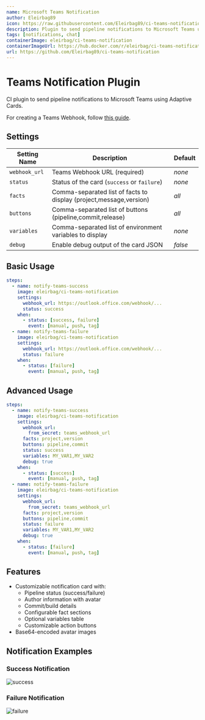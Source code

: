```yaml
---
name: Microsoft Teams Notification
author: Eleirbag89
icon: https://raw.githubusercontent.com/Eleirbag89/ci-teams-notification/refs/heads/main/assets/ms-teams-logo.png
description: Plugin to send pipeline notifications to Microsoft Teams using Adaptive Cards
tags: [notifications, chat]
containerImage: eleirbag/ci-teams-notification
containerImageUrl: https://hub.docker.com/r/eleirbag/ci-teams-notification
url: https://github.com/Eleirbag89/ci-teams-notification
---
```


# Teams Notification Plugin

CI plugin to send pipeline notifications to Microsoft Teams using Adaptive Cards.

For creating a Teams Webhook, follow [this guide](https://learn.microsoft.com/en-us/microsoftteams/platform/webhooks-and-connectors/how-to/add-incoming-webhook).

## Settings

| Setting Name  | Description                                                        | Default |
|---------------|--------------------------------------------------------------------|---------|
| `webhook_url` | Teams Webhook URL (required)                                       | _none_  |
| `status`      | Status of the card (`success` or `failure`)                        | _none_  |
| `facts`       | Comma-separated list of facts to display (project,message,version) | _all_   |
| `buttons`     | Comma-separated list of buttons (pipeline,commit,release)          | _all_   |
| `variables`   | Comma-separated list of environment variables to display           | _none_  |
| `debug`       | Enable debug output of the card JSON                               | _false_ |

## Basic Usage

```yaml
steps:
  - name: notify-teams-success
    image: eleirbag/ci-teams-notification
    settings:
      webhook_url: https://outlook.office.com/webhook/...
      status: success
    when:
      - status: [success, failure]
        event: [manual, push, tag]
  - name: notify-teams-failure
    image: eleirbag/ci-teams-notification
    settings:
      webhook_url: https://outlook.office.com/webhook/...
      status: failure
    when:
      - status: [failure]
        event: [manual, push, tag]
```

## Advanced Usage

```yaml
steps:
  - name: notify-teams-success
    image: eleirbag/ci-teams-notification
    settings:
      webhook_url:
        from_secret: teams_webhook_url
      facts: project,version
      buttons: pipeline,commit
      status: success
      variables: MY_VAR1,MY_VAR2
      debug: true
    when:
      - status: [success]
        event: [manual, push, tag]
  - name: notify-teams-failure
    image: eleirbag/ci-teams-notification
    settings:
      webhook_url:
        from_secret: teams_webhook_url
      facts: project,version
      buttons: pipeline,commit
      status: failure
      variables: MY_VAR1,MY_VAR2
      debug: true
    when:
      - status: [failure]
        event: [manual, push, tag]
```

## Features

- Customizable notification card with:
  - Pipeline status (success/failure)
  - Author information with avatar
  - Commit/build details
  - Configurable fact sections
  - Optional variables table
  - Customizable action buttons
- Base64-encoded avatar images

## Notification Examples

### Success Notification

![success](https://raw.githubusercontent.com/mobydeck/ci-teams-notification/refs/heads/main/assets/ci-pipeline-succeeded.png)

### Failure Notification

![failure](https://raw.githubusercontent.com/mobydeck/ci-teams-notification/refs/heads/main/assets/ci-pipeline-failed.png)
